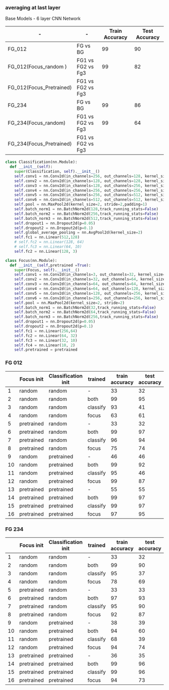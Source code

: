 ### averaging at last layer

Base Models - 6 layer CNN Network

| - | - | Train Accuracy   |Test Accuracy     |
| - | - |--------- | -----   |
| FG_012 | FG vs BG | 99 | 90  |
| FG_012(Focus_random ) | FG1 vs FG2 vs Fg3 | 99 | 82 |
| FG_012(Focus_Pretrained) | FG1 vs FG2 vs Fg3 |  | |
| FG_234 | FG vs BG | 99 | 86  |
| FG_234(Focus_random) | FG1 vs FG2 vs Fg3 | 99 |64 |
| FG_234(Focus_Pretrained) | FG1 vs FG2 vs Fg3 |  | |


<!---#### Fg vs Bg Classification

Train Accuracy - 99

Test Accuarcy  - 90
#### Fg1 vs FG2 vs Fg3 classification
Train Accuracy - 99

Test Accuracy - 82 --->

```python
class Classification(nn.Module):
  def __init__(self):
    super(Classification, self).__init__()
    self.conv1 = nn.Conv2d(in_channels=256, out_channels=128, kernel_size=3, padding=1)
    self.conv2 = nn.Conv2d(in_channels=128, out_channels=128, kernel_size=3, padding=1)
    self.conv3 = nn.Conv2d(in_channels=128, out_channels=256, kernel_size=3, padding=1)
    self.conv4 = nn.Conv2d(in_channels=256, out_channels=256, kernel_size=3, padding=1)
    self.conv5 = nn.Conv2d(in_channels=256, out_channels=512, kernel_size=3, padding=1)
    self.conv6 = nn.Conv2d(in_channels=512, out_channels=512, kernel_size=3, padding=1)
    self.pool = nn.MaxPool2d(kernel_size=2, stride=2,padding=1)
    self.batch_norm1 = nn.BatchNorm2d(128,track_running_stats=False)
    self.batch_norm2 = nn.BatchNorm2d(256,track_running_stats=False)
    self.batch_norm3 = nn.BatchNorm2d(512,track_running_stats=False)
    self.dropout1 = nn.Dropout2d(p=0.05)
    self.dropout2 = nn.Dropout2d(p=0.1)
    self.global_average_pooling = nn.AvgPool2d(kernel_size=2)
    self.fc1 = nn.Linear(512,128)
    # self.fc2 = nn.Linear(128, 64)
    # self.fc3 = nn.Linear(64, 10)
    self.fc2 = nn.Linear(128, 3)
```
```python
class Focus(nn.Module):
  def __init__(self,pretrained =True):
    super(Focus, self).__init__()
    self.conv1 = nn.Conv2d(in_channels=3, out_channels=32, kernel_size=3, padding=0)
    self.conv2 = nn.Conv2d(in_channels=32, out_channels=64, kernel_size=3, padding=0)
    self.conv3 = nn.Conv2d(in_channels=64, out_channels=64, kernel_size=3, padding=0)
    self.conv4 = nn.Conv2d(in_channels=64, out_channels=128, kernel_size=3, padding=0)
    self.conv5 = nn.Conv2d(in_channels=128, out_channels=256, kernel_size=3, padding=0)
    self.conv6 = nn.Conv2d(in_channels=256, out_channels=256, kernel_size=3, padding=1)
    self.pool = nn.MaxPool2d(kernel_size=2, stride=2)
    self.batch_norm1 = nn.BatchNorm2d(32,track_running_stats=False)
    self.batch_norm2 = nn.BatchNorm2d(64,track_running_stats=False)
    self.batch_norm3 = nn.BatchNorm2d(256,track_running_stats=False)
    self.dropout1 = nn.Dropout2d(p=0.05)
    self.dropout2 = nn.Dropout2d(p=0.1)
    self.fc1 = nn.Linear(256,64)
    self.fc2 = nn.Linear(64, 32)
    self.fc3 = nn.Linear(32, 10)
    self.fc4 = nn.Linear(10, 2)
    self.pretrained = pretrained
```

### FG 012
| | Focus init | Classification init | trained | train accuracy | test accuracy |
| - | ---------  | ------------------- | ------- | -------------  | ------------  |
|1| random | random | - | 33 |  32 |
|2| random | random | both | 99 | 95 |
|3| random | random | classify | 93 | 41 |
|4| random | random | focus    | 63 | 61 |
|5| pretrained | random | - | 33  |  32 |
|6| pretrained | random | both | 99 | 97|
|7| pretrained | random | classify | 96 | 94 |
|8| pretrained | random | focus    | 75 | 74 |
|9| random     | pretrained | -    | 46 | 46 |
|10| random    | pretrained | both | 99 | 92 |
|11| random    | pretrained | classify |  95 | 46 |
|12| random    | pretrained | focus   | 99  | 87 |
|13| pretrained | pretrained | - | 55 | 55 |
|14| pretrained | pretrained | both | 99 | 97 |
|15| pretrained | pretrained | classify |99 | 97 |
|16| pretrained | pretrained | focus    | 97 | 95 |

### FG 234

<!---#### Fg vs Bg Classification

Train Accuracy - 99

Test Accuarcy  - 86

#### Fg1 vs FG2 vs Fg3 classification
Train Accuracy - 99

Test Accuracy - 64--->


| | Focus init | Classification init | trained | train accuracy | test accuracy |
| - | ---------  | ------------------- | ------- | -------------  | ------------  |
|1| random | random | - | 33 |  32 |
|2| random | random | both |  99 | 90 |
|3| random | random | classify | 95 | 37 |
|4| random | random | focus    | 78 | 69 |
|5| pretrained | random | - |  33 | 33  |
|6| pretrained | random | both | 97 | 93 |
|7| pretrained | random | classify | 95 | 90 |
|8| pretrained | random | focus    | 92 | 87 |
|9| random     | pretrained | -    | 38 | 39 |
|10| random    | pretrained | both | 94 | 60 |
|11| random    | pretrained | classify |  68 | 39 |
|12| random    | pretrained | focus   | 94  |  74 |
|13| pretrained | pretrained | - | 36 | 35 |
|14| pretrained | pretrained | both |  99 | 96 |
|15| pretrained | pretrained | classify | 99 | 96  |
|16| pretrained | pretrained | focus    | 94 | 73 |


